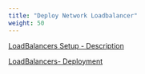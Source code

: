 ```yaml
---
title: "Deploy Network Loadbalancer"
weight: 50
---
```


[LoadBalancers Setup - Description](../50_deploy_loadbalancers/1_loadbalancers.md)

[LoadBalancers- Deployment](../50_deploy_loadbalancers/2_deployment.md)